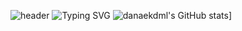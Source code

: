 
![header](https://capsule-render.vercel.app/api?type=waving&color=6994CDEE&text=&animation=twinkling&height=80)
![Typing SVG](https://readme-typing-svg.demolab.com?font=Alkatra&weight=500&size=45&duration=3500&pause=3&color=6994CDEE&center=false&vCenter=false&multiline=true&repeat=true&width=1000&height=100&lines=Welcome+to+danaekdml's+GitHub!👋)
![danaekdml's GitHub stats](https://github-readme-stats.vercel.app/api?username=danaekdml&include_all_commits=true&show_icons=true&theme=cobalt)]
